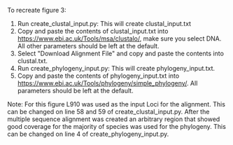 To recreate figure 3:
1. Run create_clustal_input.py: This will create clustal_input.txt
2. Copy and paste the contents of clustal_input.txt into https://www.ebi.ac.uk/Tools/msa/clustalo/, make sure you select DNA. All other parameters should be left at the default.
3. Select "Download Alignment File" and copy and paste the contents into clustal.txt.
4. Run create_phylogeny_input.py: This will create phylogeny_input.txt.
5. Copy and paste the contents of phylogeny_input.txt into https://www.ebi.ac.uk/Tools/phylogeny/simple_phylogeny/. All parameters should be left at the default.

Note: For this figure L910 was used as the input Loci for the alignment. This can be changed on line 58 and 59 of create_clustal_input.py. After the multiple sequence alignment was created an arbitrary region that showed good coverage for the majority of species was used for the phylogeny. This can be changed on line 4 of create_phylogeny_input.py.
